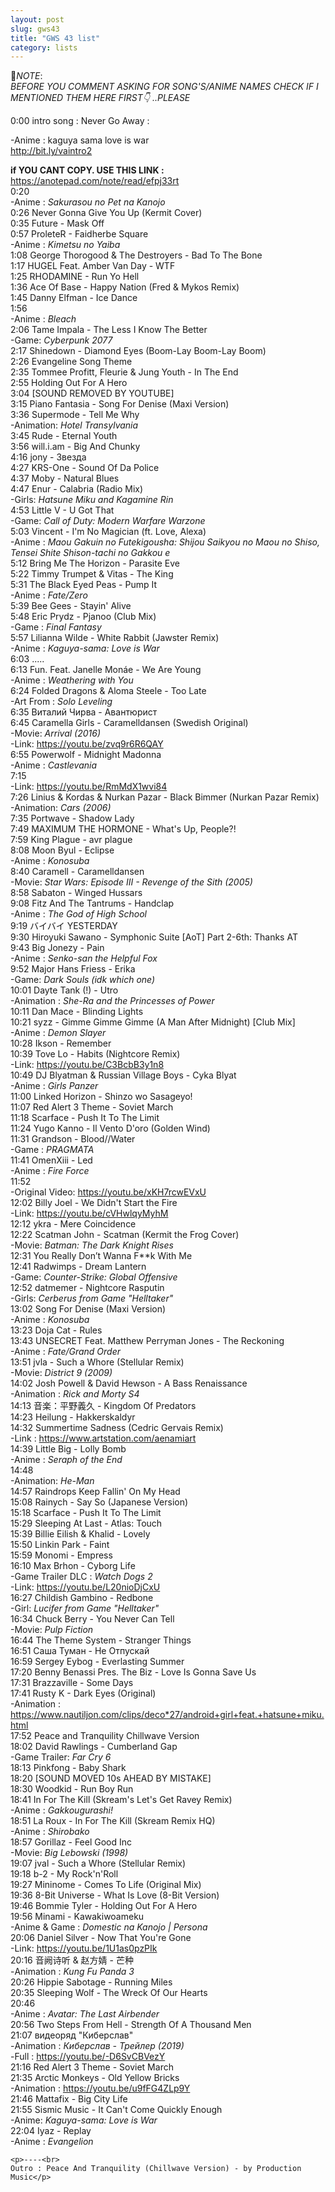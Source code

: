 ```yaml
---
layout: post
slug: gws43
title: "GWS 43 list"
category: lists
---
```

<p>📌<em>NOTE</em>:<br>
<em>BEFORE YOU COMMENT ASKING FOR SONG'S/ANIME NAMES CHECK IF I MENTIONED THEM HERE FIRST👇 ..PLEASE</em></p>
<p>0:00 intro song : Never Go Away :<br>
<p>        -Anime : kaguya sama love is war<br>
<a href="http://bit.ly/vaintro2">http://bit.ly/vaintro2</a><br>
    <p>
        <strong>if YOU CANT COPY. USE THIS LINK :</strong><br>
    <a href="https://anotepad.com/note/read/efpj33rt">https://anotepad.com/note/read/efpj33rt</a><br>
    0:20<br>
    -Anime : <em>Sakurasou no Pet na Kanojo</em><br>
    0:26 Never Gonna Give You Up (Kermit Cover)<br>
    0:35 Future - Mask Off<br>
    0:57 ProleteR - Faidherbe Square<br>
    -Anime : <em>Kimetsu no Yaiba</em><br>
    1:08 George Thorogood & The Destroyers - Bad To The Bone<br>
    1:17 HUGEL Feat. Amber Van Day - WTF<br>
    1:25 RHODAMINE - Run Yo Hell<br>
    1:36 Ace Of Base - Happy Nation (Fred & Mykos Remix)<br>
    1:45 Danny Elfman - Ice Dance<br>
    1:56<br>
    -Anime : <em>Bleach</em><br>
    2:06 Tame Impala - The Less I Know The Better<br>
    -Game: <em>Cyberpunk 2077</em><br>
    2:17 Shinedown - Diamond Eyes (Boom-Lay Boom-Lay Boom)<br>
    2:26 Evangeline Song Theme<br>
    2:35 Tommee Profitt, Fleurie & Jung Youth - In The End<br>
    2:55 Holding Out For A Hero<br>
    3:04 [SOUND REMOVED BY YOUTUBE]<br>
    3:15 Piano Fantasia - Song For Denise (Maxi Version)<br>
    3:36 Supermode - Tell Me Why<br>
    -Animation: <em>Hotel Transylvania</em><br>
    3:45 Rude - Eternal Youth<br>
    3:56 will.i.am - Big And Chunky<br>
    4:16 jony - Звезда<br>
    4:27 KRS-One - Sound Of Da Police<br>
    4:37 Moby - Natural Blues<br>
    4:47 Enur - Calabria (Radio Mix)<br>
    -Girls: <em>Hatsune Miku and Kagamine Rin</em><br>
    4:53 Little V - U Got That<br>
    -Game: <em>Call of Duty: Modern Warfare Warzone</em><br>
    5:03 Vincent - I'm No Magician (ft. Love, Alexa)<br>
    -Anime : <em>Maou Gakuin no Futekigousha: Shijou Saikyou no Maou no Shiso, Tensei Shite Shison-tachi no Gakkou e</em><br>
    5:12 Bring Me The Horizon - Parasite Eve<br>
    5:22 Timmy Trumpet & Vitas - The King<br>
    5:31 The Black Eyed Peas - Pump It<br>
    -Anime : <em>Fate/Zero</em><br>
    5:39 Bee Gees - Stayin' Alive<br>
    5:48 Eric Prydz - Pjanoo (Club Mix)<br>
    -Game : <em>Final Fantasy</em><br>
    5:57 Lilianna Wilde - White Rabbit (Jawster Remix)<br>
    -Anime : <em>Kaguya-sama: Love is War</em><br>
    6:03 .....<br>
    6:13 Fun. Feat. Janelle Monáe - We Are Young<br>
    -Anime : <em>Weathering with You</em><br>
    6:24 Folded Dragons & Aloma Steele - Too Late<br>
    -Art From : <em>Solo Leveling</em><br>
    6:35 Виталий Чирва - Авантюрист<br>
    6:45 Caramella Girls - Caramelldansen (Swedish Original)<br>
    -Movie: <em>Arrival (2016)</em><br>
    -Link: <a href="https://youtu.be/zvq9r6R6QAY">https://youtu.be/zvq9r6R6QAY</a><br>
    6:55 Powerwolf - Midnight Madonna<br>
    -Anime : <em>Castlevania</em><br>
    7:15<br>
    -Link: <a href="https://youtu.be/RmMdX1wvi84">https://youtu.be/RmMdX1wvi84</a><br>
    7:26 Linius & Kordas & Nurkan Pazar - Black Bimmer (Nurkan Pazar Remix)<br>
    -Animation: <em>Cars (2006)</em><br>
    7:35 Portwave - Shadow Lady<br>
    7:49 MAXIMUM THE HORMONE - What's Up, People?!<br>
    7:59 King Plague - avr plague<br>
    8:08 Moon Byul - Eclipse<br>
    -Anime : <em>Konosuba</em><br>
    8:40 Caramell - Caramelldansen<br>
    -Movie: <em>Star Wars: Episode III - Revenge of the Sith (2005)</em><br>
    8:58 Sabaton - Winged Hussars<br>
    9:08 Fitz And The Tantrums - Handclap<br>
    -Anime : <em>The God of High School</em><br>
    9:19 バイバイ YESTERDAY<br>
    9:30 Hiroyuki Sawano - Symphonic Suite [AoT] Part 2-6th: Thanks AT<br>
    9:43 Big Jonezy - Pain<br>
    -Anime : <em>Senko-san the Helpful Fox</em><br>
    9:52 Major Hans Friess - Erika<br>
    -Game: <em>Dark Souls (idk which one)</em><br>
    10:01 Dayte Tank (!) - Utro<br>
    -Animation : <em>She-Ra and the Princesses of Power</em><br>
    10:11 Dan Mace - Blinding Lights<br>
    10:21 syzz - Gimme Gimme Gimme (A Man After Midnight) [Club Mix]<br>
    -Anime : <em>Demon Slayer</em><br>
    10:28 Ikson - Remember<br>
    10:39 Tove Lo - Habits (Nightcore Remix)<br>
    -Link: <a href="https://youtu.be/C3BcbB3y1n8">https://youtu.be/C3BcbB3y1n8</a><br>
    10:49 DJ Blyatman & Russian Village Boys - Cyka Blyat<br>
    -Anime : <em>Girls Panzer</em><br>
    11:00 Linked Horizon - Shinzo wo Sasageyo!<br>
    11:07 Red Alert 3 Theme - Soviet March<br>
    11:18 Scarface - Push It To The Limit<br>
    11:24 Yugo Kanno - Il Vento D'oro (Golden Wind)<br>
    11:31 Grandson - Blood//Water<br>
    -Game : <em>PRAGMATA</em><br>
    11:41 OmenXiii - Led<br>
    -Anime : <em>Fire Force</em><br>
    11:52<br>
    -Original Video: <a href="https://youtu.be/xKH7rcwEVxU">https://youtu.be/xKH7rcwEVxU</a><br>
    12:02 Billy Joel - We Didn't Start the Fire<br>
    -Link: <a href="https://youtu.be/cVHwlqyMyhM">https://youtu.be/cVHwlqyMyhM</a><br>
    12:12 ykra - Mere Coincidence<br>
    12:22 Scatman John - Scatman (Kermit the Frog Cover)<br>
    -Movie: <em>Batman: The Dark Knight Rises</em><br>
    12:31 You Really Don’t Wanna F**k With Me<br>
    12:41 Radwimps - Dream Lantern<br>
    -Game: <em>Counter-Strike: Global Offensive</em><br>
    12:52 datmemer - Nightcore Rasputin<br>
    -Girls: <em>Cerberus from Game "Helltaker"</em><br>
    13:02 Song For Denise (Maxi Version)<br>
    -Anime : <em>Konosuba</em><br>
    13:23 Doja Cat - Rules<br>
    13:43 UNSECRET Feat. Matthew Perryman Jones - The Reckoning<br>
    -Anime : <em>Fate/Grand Order</em><br>
    13:51 jvla - Such a Whore (Stellular Remix)<br>
    -Movie: <em>District 9 (2009)</em><br>
    14:02 Josh Powell & David Hewson - A Bass Renaissance<br>
    -Animation : <em>Rick and Morty S4</em><br>
    14:13 音楽：平野義久 - Kingdom Of Predators<br>
    14:23 Heilung - Hakkerskaldyr<br>
    14:32 Summertime Sadness (Cedric Gervais Remix)<br>
    -Link : <a href="https://www.artstation.com/aenamiart">https://www.artstation.com/aenamiart</a><br>
    14:39 Little Big - Lolly Bomb<br>
    -Anime : <em>Seraph of the End</em><br>
    14:48<br>
    -Animation: <em>He-Man</em><br>
    14:57 Raindrops Keep Fallin' On My Head<br>
    15:08 Rainych - Say So (Japanese Version)<br>
    15:18 Scarface - Push It To The Limit<br>
    15:29 Sleeping At Last - Atlas: Touch<br>
    15:39 Billie Eilish & Khalid - Lovely<br>
    15:50 Linkin Park - Faint<br>
    15:59 Monomi - Empress<br>
    16:10 Max Brhon - Cyborg Life<br>
    -Game Trailer DLC : <em>Watch Dogs 2</em><br>
    -Link: <a href="https://youtu.be/L20nioDjCxU">https://youtu.be/L20nioDjCxU</a><br>
    16:27 Childish Gambino - Redbone<br>
    -Girl: <em>Lucifer from Game "Helltaker"</em><br>
    16:34 Chuck Berry - You Never Can Tell<br>
    -Movie: <em>Pulp Fiction</em><br>
    16:44 The Theme System - Stranger Things<br>
    16:51 Саша Туман - Не Отпускай<br>
    16:59 Sergey Eybog - Everlasting Summer<br>
    17:20 Benny Benassi Pres. The Biz - Love Is Gonna Save Us<br>
    17:31 Brazzaville - Some Days<br>
    17:41 Rusty K - Dark Eyes (Original)<br>
    -Animation : <a href="https://www.nautiljon.com/clips/deco*27/android+girl+feat.+hatsune+miku.html">https://www.nautiljon.com/clips/deco*27/android+girl+feat.+hatsune+miku.html</a><br>
    17:52 Peace and Tranquility Chillwave Version<br>
    18:02 David Rawlings - Cumberland Gap<br>
    -Game Trailer: <em>Far Cry 6</em><br>
    18:13 Pinkfong - Baby Shark<br>
    18:20 [SOUND MOVED 10s AHEAD BY MISTAKE]<br>
    18:30 Woodkid - Run Boy Run<br>
    18:41 In For The Kill (Skream's Let's Get Ravey Remix)<br>
    -Anime : <em>Gakkougurashi!</em><br>
    18:51 La Roux - In For The Kill (Skream Remix HQ)<br>
    -Anime : <em>Shirobako</em><br>
    18:57 Gorillaz - Feel Good Inc<br>
    -Movie: <em>Big Lebowski (1998)</em><br>
    19:07 jval - Such a Whore (Stellular Remix)<br>
    19:18 b-2 - My Rock'n'Roll<br>
    19:27 Mininome - Comes To Life (Original Mix)<br>
    19:36 8-Bit Universe - What Is Love (8-Bit Version)<br>
    19:46 Bommie Tyler - Holding Out For A Hero<br>
    19:56 Minami - Kawakiwoameku<br>
    -Anime & Game : <em>Domestic na Kanojo | Persona</em><br>
    20:06 Daniel Silver - Now That You're Gone<br>
    -Link: <a href="https://youtu.be/1U1as0pzPIk">https://youtu.be/1U1as0pzPIk</a><br>
    20:16 音阙诗听 & 赵方婧 - 芒种<br>
    -Animation : <em>Kung Fu Panda 3</em><br>
    20:26 Hippie Sabotage - Running Miles<br>
    20:35 Sleeping Wolf - The Wreck Of Our Hearts<br>
    20:46<br>
    -Anime : <em>Avatar: The Last Airbender</em><br>
    20:56 Two Steps From Hell - Strength Of A Thousand Men<br>
    21:07 видеоряд "Киберслав"<br>
    -Animation : <em>Киберслав - Трейлер (2019)</em><br>
    -Full : <a href="https://youtu.be/-D6SvCBVezY">https://youtu.be/-D6SvCBVezY</a><br>
    21:16 Red Alert 3 Theme - Soviet March<br>
    21:35 Arctic Monkeys - Old Yellow Bricks<br>
    -Animation : <a href="https://youtu.be/u9fFG4ZLp9Y">https://youtu.be/u9fFG4ZLp9Y</a><br>
    21:46 Mattafix - Big City Life<br>
    21:55 Sismic Music - It Can't Come Quickly Enough<br>
    -Anime: <em>Kaguya-sama: Love is War</em><br>
    22:04 Iyaz - Replay<br>
    -Anime : <em>Evangelion</em><br>
    </p>

    <p>----<br>
    Outro : Peace And Tranquility (Chillwave Version) - by Production Music</p>